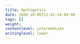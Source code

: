 ```yaml
---
title: Apologetics
date: 2020-10-06T21:42:54-04:00
tags: []
weight: 
contentlevel: intermediate
writinglevel: lower
---
```


